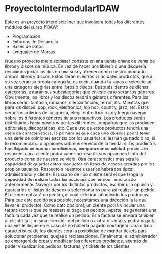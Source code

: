 # ProyectoIntermodular1DAW

Este es un proyecto interdisciplinar que involucra todos los diferentes módulos del curso 1ºDAW:
- Programación
- Entornos de Desarrollo
- Bases de Datos
- Lenguajes de Marcas

Nuestro proyecto interdisciplinar consiste en una tienda online de venta de libros y discos de música. En vez de hacer una librería o una disquería, decidimos juntar las dos en una sola y ofrecer como nuestro producto ambos: libros y discos. 
Estos serán nuestros principales productos, que a su vez serán su propia categoría, es decir, cuando tu vayas a seleccionar una categoría elegirías entre libros o discos. Después, dentro de dichas categorías, estarán sus subcategorías que en este caso serán los géneros. Obviamente, los libros y los discos tendrán géneros diferentes. 
Para los libros serán: fantasía, romance, ciencia ficción, terror, etc. 
Mientras que para los discos: pop, rock, electrónica, hip hop, country, jazz, etc. 
Estos serán los criterios de búsqueda, elegir entre libro o cd y luego navegar sobre los diferentes géneros de sus respectivos.
Los productos serán distribuidos hacia nosotros por las diferentes compañías que los producen: editoriales, discográficas, etc.
Cada uno de estos productos tendrá una serie de características, la primera es que cada uno de ellos podrá tener una serie de opiniones escritas por los usuarios: si les han gustado o no, si lo recomiendan…u opiniones sobre el servicio de la tienda: si los productos han llegado en buenas condiciones, comparaciones calidad-precio...En resumen, cada cliente podrá poner por escrito sus opiniones tanto del producto como de nuestro servicio.
Otra característica más será la capacidad de guardar estos productos en listas de deseos creadas por los propios usuarios.
Respecto a nuestros usuarios habrá dos tipos: administrador y cliente.
El usuario de tipo cliente será el que tenga la capacidad de realizar todas las acciones que hemos mencionado anteriormente. Navegar por los distintos productos, escribir una opinión y guardarlos en listas de deseos o seleccionarlos para así realizar un pedido.
El cliente realizará un pedido, al cual se le irán añadiendo los productos.
Para que este pedido sea posible, necesitamos una dirección (a la que llevar el producto). Como dato opcional, un cliente podrá vincular una tarjeta (con la que se realizará el pago del pedido).
Aparte, se generará una factura cada vez que se realice un pedido. Esta factura se enviará también al cliente (a la misma dirección del pedido o a otra distinta) y podrá pagarla una vez le llegue en el caso de no haberla pagado con tarjeta.
Una última característica de los clientes será la posibilidad de mandar tickets para solucionar problemas, quejas o reclamaciones.
Finalmente, el administrador se encargará de crear y modificar los diferentes productos, además de poder visualizar los pedidos, facturas, y tickets de los clientes.
